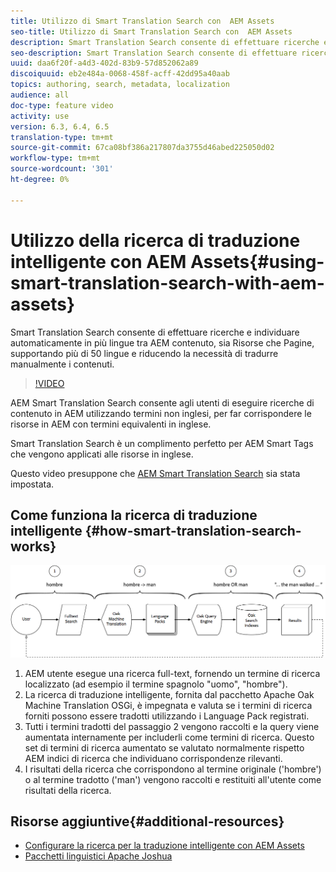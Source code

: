 ```yaml
---
title: Utilizzo di Smart Translation Search con  AEM Assets
seo-title: Utilizzo di Smart Translation Search con  AEM Assets
description: Smart Translation Search consente di effettuare ricerche e individuare automaticamente in più lingue tra AEM contenuto, sia Risorse che Pagine, supportando più di 50 lingue e riducendo la necessità di tradurre manualmente i contenuti.
seo-description: Smart Translation Search consente di effettuare ricerche e individuare automaticamente in più lingue tra AEM contenuto, sia Risorse che Pagine, supportando più di 50 lingue e riducendo la necessità di tradurre manualmente i contenuti.
uuid: daa6f20f-a4d3-402d-83b9-57d852062a89
discoiquuid: eb2e484a-0068-458f-acff-42dd95a40aab
topics: authoring, search, metadata, localization
audience: all
doc-type: feature video
activity: use
version: 6.3, 6.4, 6.5
translation-type: tm+mt
source-git-commit: 67ca08bf386a217807da3755d46abed225050d02
workflow-type: tm+mt
source-wordcount: '301'
ht-degree: 0%

---
```



# Utilizzo della ricerca di traduzione intelligente con  AEM Assets{#using-smart-translation-search-with-aem-assets}

Smart Translation Search consente di effettuare ricerche e individuare automaticamente in più lingue tra AEM contenuto, sia Risorse che Pagine, supportando più di 50 lingue e riducendo la necessità di tradurre manualmente i contenuti.

>[!VIDEO](https://video.tv.adobe.com/v/21297/?quality=9&learn=on)

AEM Smart Translation Search consente agli utenti di eseguire ricerche di contenuto in AEM utilizzando termini non inglesi, per far corrispondere le risorse in AEM con termini equivalenti in inglese.

Smart Translation Search è un complimento perfetto per AEM Smart Tags che vengono applicati alle risorse in inglese.

Questo video presuppone che [AEM Smart Translation Search](smart-translation-search-technical-video-setup.md) sia stata impostata.

## Come funziona la ricerca di traduzione intelligente {#how-smart-translation-search-works}

![Diagramma flusso ricerca traduzione intelligente](assets/smart-translation-search-flow.png)

1. AEM utente esegue una ricerca full-text, fornendo un termine di ricerca localizzato (ad esempio il termine spagnolo &quot;uomo&quot;, &quot;hombre&quot;).
2. La ricerca di traduzione intelligente, fornita dal pacchetto Apache Oak Machine Translation OSGi, è impegnata e valuta se i termini di ricerca forniti possono essere tradotti utilizzando i Language Pack registrati.
3. Tutti i termini tradotti del passaggio 2 vengono raccolti e la query viene aumentata internamente per includerli come termini di ricerca. Questo set di termini di ricerca aumentato se valutato normalmente rispetto AEM indici di ricerca che individuano corrispondenze rilevanti.
4. I risultati della ricerca che corrispondono al termine originale (&#39;hombre&#39;) o al termine tradotto (&#39;man&#39;) vengono raccolti e restituiti all&#39;utente come risultati della ricerca.

## Risorse aggiuntive{#additional-resources}

* [Configurare la ricerca per la traduzione intelligente con  AEM Assets](smart-translation-search-technical-video-setup.md)
* [Pacchetti linguistici Apache Joshua](https://cwiki.apache.org/confluence/display/JOSHUA/Language+Packs)